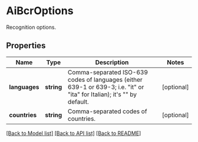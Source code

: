 # AiBcrOptions

Recognition options.

## Properties
Name | Type | Description | Notes
---- | ---- | ----------- | -----
**languages** | **string** | Comma-separated ISO-639 codes of languages (either 639-1 or 639-3; i.e. \"it\" or \"ita\" for Italian); it's \"\" by default. | [optional] 
**countries** | **string** | Comma-separated codes of countries. | [optional] 




[[Back to Model list]](README.md#documentation-for-models) [[Back to API list]](README.md#documentation-for-api-endpoints) [[Back to README]](README.md)

